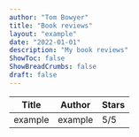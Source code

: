 ```yaml
---
author: "Tom Bowyer"
title: "Book reviews"
layout: "example"
date: "2022-01-01"
description: "My book reviews"
ShowToc: false
ShowBreadCrumbs: false
draft: false
---
```


| Title | Author | Stars |
|-------|--------|-------|
| example | example | 5/5 |